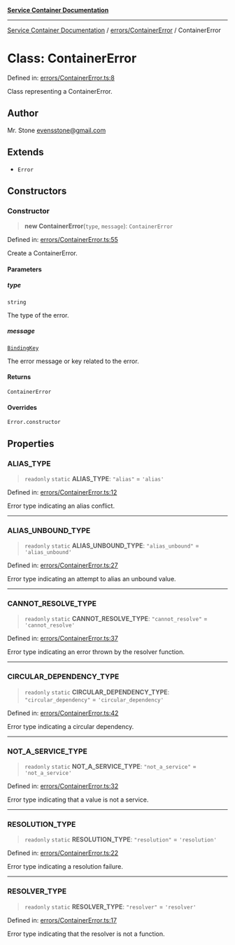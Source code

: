 [**Service Container Documentation**](../../../README.md)

***

[Service Container Documentation](../../../README.md) / [errors/ContainerError](../README.md) / ContainerError

# Class: ContainerError

Defined in: [errors/ContainerError.ts:8](https://github.com/stonemjs/service-container/blob/5a701d60c47419b2e55af779088aed1ae998b66e/src/errors/ContainerError.ts#L8)

Class representing a ContainerError.

## Author

Mr. Stone <evensstone@gmail.com>

## Extends

- `Error`

## Constructors

### Constructor

> **new ContainerError**(`type`, `message`): `ContainerError`

Defined in: [errors/ContainerError.ts:55](https://github.com/stonemjs/service-container/blob/5a701d60c47419b2e55af779088aed1ae998b66e/src/errors/ContainerError.ts#L55)

Create a ContainerError.

#### Parameters

##### type

`string`

The type of the error.

##### message

[`BindingKey`](../../../declarations/type-aliases/BindingKey.md)

The error message or key related to the error.

#### Returns

`ContainerError`

#### Overrides

`Error.constructor`

## Properties

### ALIAS\_TYPE

> `readonly` `static` **ALIAS\_TYPE**: `"alias"` = `'alias'`

Defined in: [errors/ContainerError.ts:12](https://github.com/stonemjs/service-container/blob/5a701d60c47419b2e55af779088aed1ae998b66e/src/errors/ContainerError.ts#L12)

Error type indicating an alias conflict.

***

### ALIAS\_UNBOUND\_TYPE

> `readonly` `static` **ALIAS\_UNBOUND\_TYPE**: `"alias_unbound"` = `'alias_unbound'`

Defined in: [errors/ContainerError.ts:27](https://github.com/stonemjs/service-container/blob/5a701d60c47419b2e55af779088aed1ae998b66e/src/errors/ContainerError.ts#L27)

Error type indicating an attempt to alias an unbound value.

***

### CANNOT\_RESOLVE\_TYPE

> `readonly` `static` **CANNOT\_RESOLVE\_TYPE**: `"cannot_resolve"` = `'cannot_resolve'`

Defined in: [errors/ContainerError.ts:37](https://github.com/stonemjs/service-container/blob/5a701d60c47419b2e55af779088aed1ae998b66e/src/errors/ContainerError.ts#L37)

Error type indicating an error thrown by the resolver function.

***

### CIRCULAR\_DEPENDENCY\_TYPE

> `readonly` `static` **CIRCULAR\_DEPENDENCY\_TYPE**: `"circular_dependency"` = `'circular_dependency'`

Defined in: [errors/ContainerError.ts:42](https://github.com/stonemjs/service-container/blob/5a701d60c47419b2e55af779088aed1ae998b66e/src/errors/ContainerError.ts#L42)

Error type indicating a circular dependency.

***

### NOT\_A\_SERVICE\_TYPE

> `readonly` `static` **NOT\_A\_SERVICE\_TYPE**: `"not_a_service"` = `'not_a_service'`

Defined in: [errors/ContainerError.ts:32](https://github.com/stonemjs/service-container/blob/5a701d60c47419b2e55af779088aed1ae998b66e/src/errors/ContainerError.ts#L32)

Error type indicating that a value is not a service.

***

### RESOLUTION\_TYPE

> `readonly` `static` **RESOLUTION\_TYPE**: `"resolution"` = `'resolution'`

Defined in: [errors/ContainerError.ts:22](https://github.com/stonemjs/service-container/blob/5a701d60c47419b2e55af779088aed1ae998b66e/src/errors/ContainerError.ts#L22)

Error type indicating a resolution failure.

***

### RESOLVER\_TYPE

> `readonly` `static` **RESOLVER\_TYPE**: `"resolver"` = `'resolver'`

Defined in: [errors/ContainerError.ts:17](https://github.com/stonemjs/service-container/blob/5a701d60c47419b2e55af779088aed1ae998b66e/src/errors/ContainerError.ts#L17)

Error type indicating that the resolver is not a function.
